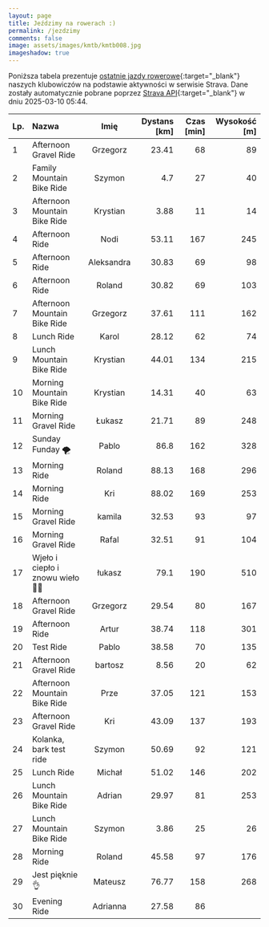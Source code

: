 ```yaml
---
layout: page
title: Jeździmy na rowerach :)
permalink: /jezdzimy
comments: false
image: assets/images/kmtb/kmtb008.jpg
imageshadow: true
---
```


Poniższa tabela prezentuje [ostatnie jazdy rowerowe](https://www.strava.com/clubs/336381){:target="_blank"} naszych klubowiczów na podstawie aktywności w serwisie Strava. Dane zostały automatycznie pobrane poprzez [Strava API](https://developers.strava.com/docs/reference/#api-Clubs-getClubActivitiesById){:target="_blank"} w dniu 2025-03-10 05:44.

Lp. | Nazwa | Imię | Dystans [km] | Czas [min] | Wysokość [m]
:--- | :--- | :---: | ---: | ---: | ---:
1|Afternoon Gravel Ride|Grzegorz|23.41|68|89
2|Family Mountain Bike Ride|Szymon|4.7|27|40
3|Afternoon Mountain Bike Ride|Krystian|3.88|11|14
4|Afternoon Ride|Nodi|53.11|167|245
5|Afternoon Ride|Aleksandra|30.83|69|98
6|Afternoon Ride|Roland|30.82|69|103
7|Afternoon Mountain Bike Ride|Grzegorz|37.61|111|162
8|Lunch Ride|Karol|28.12|62|74
9|Lunch Mountain Bike Ride|Krystian|44.01|134|215
10|Morning Mountain Bike Ride|Krystian|14.31|40|63
11|Morning Gravel Ride|Łukasz|21.71|89|248
12|Sunday Funday 🌪️|Pablo|86.8|162|328
13|Morning Ride|Roland|88.13|168|296
14|Morning Ride|Kri|88.02|169|253
15|Morning Gravel Ride|kamila|32.53|93|97
16|Morning Gravel Ride|Rafal|32.51|91|104
17|Wjeło i ciepło i znowu wieło💨🤠|łukasz|79.1|190|510
18|Afternoon Gravel Ride|Grzegorz|29.54|80|167
19|Afternoon Ride|Artur|38.74|118|301
20|Test Ride|Pablo|38.58|70|135
21|Afternoon Gravel Ride|bartosz|8.56|20|62
22|Afternoon Mountain Bike Ride|Prze|37.05|121|153
23|Afternoon Gravel Ride|Kri|43.09|137|193
24|Kolanka, bark test ride|Szymon|50.69|92|121
25|Lunch Ride|Michał|51.02|146|202
26|Lunch Mountain Bike Ride|Adrian|29.97|81|253
27|Lunch Mountain Bike Ride|Szymon|3.86|25|26
28|Morning Ride|Roland|45.58|97|176
29|Jest pięknie 👌|Mateusz|76.77|158|268
30|Evening Ride|Adrianna|27.58|86|
